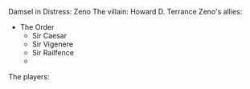Damsel in Distress: Zeno
The villain: Howard D. Terrance
Zeno's allies: 
- The Order
	- Sir Caesar
	- Sir Vigenere
	- Sir Railfence
	- 
The players: 
